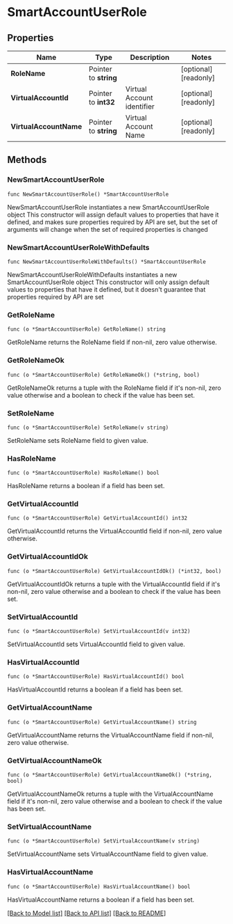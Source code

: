 # SmartAccountUserRole

## Properties

Name | Type | Description | Notes
------------ | ------------- | ------------- | -------------
**RoleName** | Pointer to **string** |  | [optional] [readonly] 
**VirtualAccountId** | Pointer to **int32** | Virtual Account identifier | [optional] [readonly] 
**VirtualAccountName** | Pointer to **string** | Virtual Account Name | [optional] [readonly] 

## Methods

### NewSmartAccountUserRole

`func NewSmartAccountUserRole() *SmartAccountUserRole`

NewSmartAccountUserRole instantiates a new SmartAccountUserRole object
This constructor will assign default values to properties that have it defined,
and makes sure properties required by API are set, but the set of arguments
will change when the set of required properties is changed

### NewSmartAccountUserRoleWithDefaults

`func NewSmartAccountUserRoleWithDefaults() *SmartAccountUserRole`

NewSmartAccountUserRoleWithDefaults instantiates a new SmartAccountUserRole object
This constructor will only assign default values to properties that have it defined,
but it doesn't guarantee that properties required by API are set

### GetRoleName

`func (o *SmartAccountUserRole) GetRoleName() string`

GetRoleName returns the RoleName field if non-nil, zero value otherwise.

### GetRoleNameOk

`func (o *SmartAccountUserRole) GetRoleNameOk() (*string, bool)`

GetRoleNameOk returns a tuple with the RoleName field if it's non-nil, zero value otherwise
and a boolean to check if the value has been set.

### SetRoleName

`func (o *SmartAccountUserRole) SetRoleName(v string)`

SetRoleName sets RoleName field to given value.

### HasRoleName

`func (o *SmartAccountUserRole) HasRoleName() bool`

HasRoleName returns a boolean if a field has been set.

### GetVirtualAccountId

`func (o *SmartAccountUserRole) GetVirtualAccountId() int32`

GetVirtualAccountId returns the VirtualAccountId field if non-nil, zero value otherwise.

### GetVirtualAccountIdOk

`func (o *SmartAccountUserRole) GetVirtualAccountIdOk() (*int32, bool)`

GetVirtualAccountIdOk returns a tuple with the VirtualAccountId field if it's non-nil, zero value otherwise
and a boolean to check if the value has been set.

### SetVirtualAccountId

`func (o *SmartAccountUserRole) SetVirtualAccountId(v int32)`

SetVirtualAccountId sets VirtualAccountId field to given value.

### HasVirtualAccountId

`func (o *SmartAccountUserRole) HasVirtualAccountId() bool`

HasVirtualAccountId returns a boolean if a field has been set.

### GetVirtualAccountName

`func (o *SmartAccountUserRole) GetVirtualAccountName() string`

GetVirtualAccountName returns the VirtualAccountName field if non-nil, zero value otherwise.

### GetVirtualAccountNameOk

`func (o *SmartAccountUserRole) GetVirtualAccountNameOk() (*string, bool)`

GetVirtualAccountNameOk returns a tuple with the VirtualAccountName field if it's non-nil, zero value otherwise
and a boolean to check if the value has been set.

### SetVirtualAccountName

`func (o *SmartAccountUserRole) SetVirtualAccountName(v string)`

SetVirtualAccountName sets VirtualAccountName field to given value.

### HasVirtualAccountName

`func (o *SmartAccountUserRole) HasVirtualAccountName() bool`

HasVirtualAccountName returns a boolean if a field has been set.


[[Back to Model list]](../README.md#documentation-for-models) [[Back to API list]](../README.md#documentation-for-api-endpoints) [[Back to README]](../README.md)


